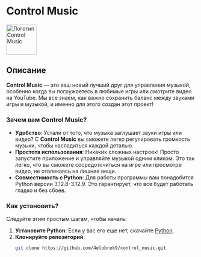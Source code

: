 # Control Music

<img src="https://cdn-icons-png.flaticon.com/512/10268/10268970.png" alt="Логотип Control Music" width="80" height="auto" />

## Описание

**Control Music** — это ваш новый лучший друг для управления музыкой, особенно когда вы погружаетесь в любимые игры или смотрите видео на YouTube. Мы все знаем, как важно сохранить баланс между звуками игры и музыкой, и именно для этого создан этот проект!

### Зачем вам **Control Music**?

- **Удобство**: Устали от того, что музыка заглушает звуки игры или видео? С **Control Music** вы сможете легко регулировать громкость музыки, чтобы насладиться каждой деталью.
- **Простота использования**: Никаких сложных настроек! Просто запустите приложение и управляйте музыкой одним кликом. Это так легко, что вы сможете сосредоточиться на игре или просмотре видео, не отвлекаясь на лишние вещи.
- **Совместимость с Python**: Для работы программы вам понадобится Python версии 3.12.8-3.12.9. Это гарантирует, что все будет работать гладко и без сбоев.

### Как установить?

Следуйте этим простым шагам, чтобы начать:

1. **Установите Python**: Если у вас его еще нет, скачайте [Python](https://www.python.org/downloads/).
2. **Клонируйте репозиторий**:
   ```bash
   git clone https://github.com/4elobrek9/control_music.git
